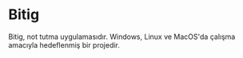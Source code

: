 # Bitig
Bitig, not tutma uygulamasıdır. Windows, Linux ve MacOS'da çalışma amacıyla hedeflenmiş bir projedir.
